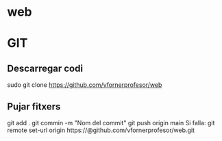 # web

# GIT

## Descarregar codi
sudo git clone https://github.com/vfornerprofesor/web

## Pujar fitxers
git add .
git commin -m "Nom del commit"
git push origin main
Si falla: git remote set-url origin https://<token>@github.com/vfornerprofesor/web.git
